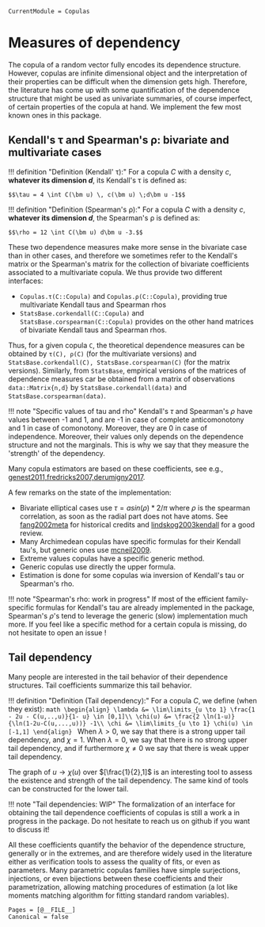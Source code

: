 ```@meta
CurrentModule = Copulas
```

# Measures of dependency


The copula of a random vector fully encodes its dependence structure. 
However, copulas are infinite dimensional object and the interpretation of their properties can be difficult when the dimension gets high. 
Therefore, the literature has come up with some quantification of the dependence structure that might be used as univariate summaries, of course imperfect, of certain properties of the copula at hand. 
We implement the few most known ones in this package. 

## Kendall's τ and Spearman's ρ: bivariate and multivariate cases

!!! definition "Definition (Kendall' τ):"
    For a copula $C$ with a density $c$, **whatever its dimension $d$**, its Kendall's τ is defined as: 

    $$\tau = 4 \int C(\bm u) \, c(\bm u) \;d\bm u -1$$

!!! definition "Definition (Spearman's ρ):"
    For a copula $C$ with a density $c$, **whatever its dimension $d$**, the Spearman's ρ is defined as: 

    $$\rho = 12 \int C(\bm u) d\bm u -3.$$

These two dependence measures make more sense in the bivariate case than in other cases, and therefore we sometimes refer to the Kendall's matrix or the Spearman's matrix for the collection of bivariate coefficients associated to a multivariate copula. 
We thus provide two different interfaces:
* `Copulas.τ(C::Copula)` and `Copulas.ρ(C::Copula)`, providing true multivariate Kendall taus and Spearman rhos
* `StatsBase.corkendall(C::Copula)` and `StatsBase.corspearman(C::Copula)` provides on the other hand matrices of bivariate Kendall taus and Spearman rhos. 

Thus, for a given copula `C`, the theoretical dependence measures can be obtained by `τ(C), ρ(C)` (for the multivariate versions) and `StatsBase.corkendall(C), StatsBase.corspearman(C)` (for the matrix versions).
Similarly, from `StatsBase`, empirical versions of the matrices of dependence measures car be obtained from a matrix of observations `data::Matrix{n,d}` by `StatsBase.corkendall(data)` and `StatsBase.corspearman(data)`.

!!! note "Specific values of tau and rho"
    Kendall's $\tau$ and Spearman's $\rho$ have values between -1 and 1, and are -1 in case of complete anticomonotony and 1 in case of comonotony. 
    Moreover, they are 0 in case of independence. 
    Moreover, their values only depends on the dependence structure and not the marginals. 
    This is why we say that they measure the 'strength' of the dependency.

Many copula estimators are based on these coefficients, see e.g., [genest2011,fredricks2007,derumigny2017](@cite).

A few remarks on the state of the implementation:

* Bivariate elliptical cases use $\tau = asin(\rho) * 2 / \pi$ where $\rho$ is the spearman correlation, as soon as the radial part does not have atoms. See [fang2002meta](@cite) for historical credits and [lindskog2003kendall](@cite) for a good review.
* Many Archimedean copulas have specific formulas for their Kendall tau's, but generic ones use [mcneil2009](@cite).
* Extreme values copulas have a specific generic method.
* Generic copulas use directly the upper formula. 
* Estimation is done for some copulas wia inversion of Kendall's tau or Spearman's rho.

!!! note "Spearman's rho: work in progress"
    If most of the efficient family-specific formulas for Kendall's tau are already implemented in the package, Spearman's $\rho$'s tend to leverage the generic (slow) implementation much more. If you feel like a specific method for a certain copula is missing, do not hesitate to open an issue !

## Tail dependency

Many people are interested in the tail behavior of their dependence structures. Tail coefficients summarize this tail behavior.

!!! definition "Definition (Tail dependency):"
    For a copula $C$, we define (when they exist):
    ```math
     \begin{align}
       \lambda &= \lim\limits_{u \to 1} \frac{1 - 2u - C(u,..,u)}{1- u} \in [0,1]\\
       \chi(u) &= \frac{2 \ln(1-u)}{\ln(1-2u-C(u,...,u))} -1\\
       \chi &= \lim\limits_{u \to 1} \chi(u) \in [-1,1]
     \end{align}
    ```
    When $\lambda > 0$, we say that there is a strong upper tail dependency, and $\chi = 1$. When $\lambda = 0$, we say that there is no strong upper tail dependency, and if furthermore $\chi \neq 0$ we say that there is weak upper tail dependency.

The graph of $u \to \chi(u)$ over $[\frac{1}{2},1]$ is an interesting tool to assess the existence and strength of the tail dependency. The same kind of tools can be constructed for the lower tail. 

!!! note "Tail dependencies: WIP"
    The formalization of an interface for obtaining the tail dependence coefficients of copulas is still a work a in progress in the package. Do not hesitate to reach us on github if you want to discuss it!


All these coefficients quantify the behavior of the dependence structure, generally or in the extremes, and are therefore widely used in the literature either as verification tools to assess the quality of fits, or even as parameters.
Many parametric copulas families have simple surjections, injections, or even bijections between these coefficients and their parametrization, allowing matching procedures of estimation (a lot like moments matching algorithm for fitting standard random variables).


```@bibliography
Pages = [@__FILE__]
Canonical = false
```